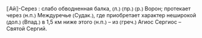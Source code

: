 ---
---

⟦Ай⟧-Серез
: слабо обводненная балка, ⦅л.⦆ ⦅пр.⦆ ⦅р.⦆ Ворон; протекает через ⦅н.п.⦆ Междуречье ⦅Судак.⦆, где приобретает характер неширокой ⦅дол.⦆ ⦅Впад.⦆ в 1,5 км ниже этого ⦅н.п.⦆ – из ⦅греч.⦆ Агиос Сергиос – Святой Сергий.

